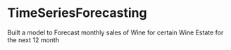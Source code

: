 # TimeSeriesForecasting
Built a model to Forecast monthly sales of Wine for certain Wine Estate for the next 12 month
